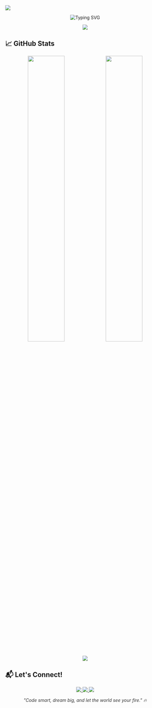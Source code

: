 <img src="https://capsule-render.vercel.app/api?type=waving&color=ffffff&height=200&section=header&text=Siddharth%20Ohale%20👋&fontSize=40&fontColor=333333&animation=twinkling&desc=Siddhu-ohale&descAlignY=65&descSize=25" />

<p align="center">
  <img src="https://readme-typing-svg.demolab.com?font=Fira+Code&pause=1000&color=333333&center=true&width=435&lines=Python+%26+Web+Developer;BCA+Student+@The+Baap+Company;Building+Dreams+With+Code+%F0%9F%9A%80" alt="Typing SVG" />
</p>

<p align="center">
  <img src="https://skillicons.dev/icons?i=python,html,css,js,bootstrap,flask,aws,git,github,vscode" />
</p>

## 📈 GitHub Stats

<p align="center" style="color: #333333;">
  <img src="https://github-readme-stats.vercel.app/api?username=Siddhu-ohale&show_icons=true&title_color=333333&text_color=333333&icon_color=00C9A7&bg_color=ffffff&hide_border=true&count_private=true" width="48%" />
  <img src="https://github-readme-streak-stats.herokuapp.com/?user=Siddhu-ohale&theme=default&hide_border=true&background=ffffff&stroke=333333&ring=00C9A7&fire=00C9A7&currStreakNum=333333" width="48%" />
</p>

<p align="center">
  <img src="https://github-readme-stats.vercel.app/api/top-langs/?username=Siddhu-ohale&layout=compact&title_color=333333&text_color=333333&bg_color=ffffff&hide_border=true" />
</p>

## 📬 Let's Connect!

<p align="center">
  <a href="https://www.linkedin.com/in/siddharth-ohale-128229321/" target="_blank">
    <img src="https://img.shields.io/badge/LinkedIn-0077B5?style=for-the-badge&logo=linkedin&logoColor=white" />
  </a>
  <a href="mailto:siddhu.siddharthohale04@gmail.com?subject=Hello%20from%20GitHub" target="_blank">
    <img src="https://img.shields.io/badge/Gmail-D14836?style=for-the-badge&logo=gmail&logoColor=white" />
  </a>
  <a href="https://github.com/Siddhu-ohale" target="_blank">
    <img src="https://img.shields.io/badge/GitHub-100000?style=for-the-badge&logo=github&logoColor=white" />
  </a>
</p>

<p align="center" style="color: #333333;">
  <i>"Code smart, dream big, and let the world see your fire." 🔥</i>
</p>
